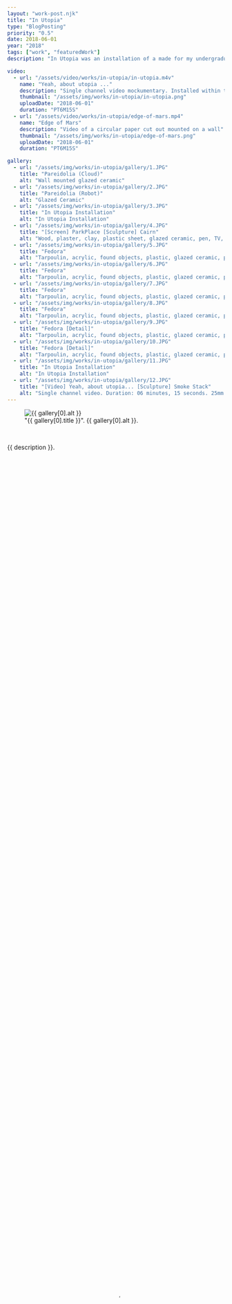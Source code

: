 ```yaml
---
layout: "work-post.njk"
title: "In Utopia"
type: "BlogPosting"
priority: "0.5"
date: 2018-06-01
year: "2018"
tags: ["work", "featuredWork"]
description: "In Utopia was an installation of a made for my undergraduate degree show group exhibition in 2018. The installation consisted of a series of large sculptures, ceramics, improvised structures and a single channel video mockumentary"

video:
  - url: "/assets/video/works/in-utopia/in-utopia.m4v"
    name: "Yeah, about utopia ..."
    description: "Single channel video mockumentary. Installed within the sculpture 'Smoke Stack': 25mm steel square tube & 3D printed SLS plastic"
    thumbnail: "/assets/img/works/in-utopia/in-utopia.png"
    uploadDate: "2018-06-01"
    duration: "PT6M15S"
  - url: "/assets/video/works/in-utopia/edge-of-mars.mp4"
    name: "Edge of Mars"
    description: "Video of a circular paper cut out mounted on a wall"
    thumbnail: "/assets/img/works/in-utopia/edge-of-mars.png"
    uploadDate: "2018-06-01"
    duration: "PT6M15S"

gallery:
  - url: "/assets/img/works/in-utopia/gallery/1.JPG"
    title: "Pareidolia (Cloud)"
    alt: "Wall mounted glazed ceramic"
  - url: "/assets/img/works/in-utopia/gallery/2.JPG"
    title: "Pareidolia (Robot)"
    alt: "Glazed Ceramic"
  - url: "/assets/img/works/in-utopia/gallery/3.JPG"
    title: "In Utopia Installation"
    alt: "In Utopia Installation"
  - url: "/assets/img/works/in-utopia/gallery/4.JPG"
    title: "[Screen] ParkPlace [Sculpture] Cairn"
    alt: "Wood, plaster, clay, plastic sheet, glazed ceramic, pen, TV, metal off-cuts, still image"
  - url: "/assets/img/works/in-utopia/gallery/5.JPG"
    title: "Fedora"
    alt: "Tarpoulin, acrylic, found objects, plastic, glazed ceramic, plaster, unfired clay, 25mm steel square-tube, 3D printed SLS plastic"
  - url: "/assets/img/works/in-utopia/gallery/6.JPG"
    title: "Fedora"
    alt: "Tarpoulin, acrylic, found objects, plastic, glazed ceramic, plaster, unfired clay, 25mm steel square-tube, 3D printed SLS plastic"
  - url: "/assets/img/works/in-utopia/gallery/7.JPG"
    title: "Fedora"
    alt: "Tarpoulin, acrylic, found objects, plastic, glazed ceramic, plaster, unfired clay, 25mm steel square-tube, 3D printed SLS plastic"
  - url: "/assets/img/works/in-utopia/gallery/8.JPG"
    title: "Fedora"
    alt: "Tarpoulin, acrylic, found objects, plastic, glazed ceramic, plaster, unfired clay, 25mm steel square-tube, 3D printed SLS plastic"
  - url: "/assets/img/works/in-utopia/gallery/9.JPG"
    title: "Fedora [Detail]"
    alt: "Tarpoulin, acrylic, found objects, plastic, glazed ceramic, plaster, unfired clay, 25mm steel square-tube, 3D printed SLS plastic"
  - url: "/assets/img/works/in-utopia/gallery/10.JPG"
    title: "Fedora [Detail]"
    alt: "Tarpoulin, acrylic, found objects, plastic, glazed ceramic, plaster, unfired clay, 25mm steel square-tube, 3D printed SLS plastic"
  - url: "/assets/img/works/in-utopia/gallery/11.JPG"
    title: "In Utopia Installation"
    alt: "In Utopia Installation"
  - url: "/assets/img/works/in-utopia/gallery/12.JPG"
    title: "[Video] Yeah, about utopia... [Sculpture] Smoke Stack"
    alt: "Single channel video. Duration: 06 minutes, 15 seconds. 25mm steel square-tube, TV, 3D printed SLS plastic, headphones"
---
```


<figure class="main-article__figure">
    <img src="{{ gallery[0].url  }}" alt="{{ gallery[0].alt }}" title="{{ gallery[0].title }}">
        <figcaption>
            "{{ gallery[0].title }}". {{ gallery[0].alt }}.
        </figcaption>
</figure>

<br>

<p>{{ description }}.</p>

<br>
<br>

<video width="100%" height="100%" controls controlsList="nodownload" poster="{{ video[0].thumbnail }}">
    <source src="{{ video[0].url }}" type="video/mp4">
    Your browser does not support the video tag.
</video>
<figcaption>
    "{{ video[0].name }}". {{ video[0].description }}.
</figcaption>

<br>

<p>text here</p>

<br>
<br>

<video width="50%" height="100%" controls controlsList="nodownload" poster="{{ video[1].thumbnail }}">
    <source src="{{ video[1].url }}" type="video/mp4">
    Your browser does not support the video tag.
</video>
<figcaption>
    "{{ video[1].name }}". {{ video[1].description }}.
</figcaption>

<br>

<p>text here</p>

<br>
<br>